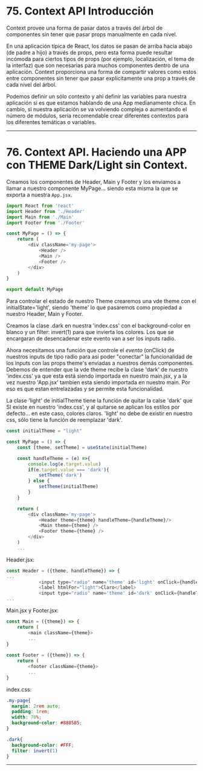 # 75. Context API Introducción
Context provee una forma de pasar datos a través del árbol de componentes sin tener que pasar props manualmente en cada nivel.

En una aplicación típica de React, los datos se pasan de arriba hacia abajo (de padre a hijo) a través de props, pero esta forma puede resultar incómoda para ciertos tipos de props (por ejemplo, localización, el tema de la interfaz) que son necesarias para muchos componentes dentro de una aplicación. Context proporciona una forma de compartir valores como estos entre componentes sin tener que pasar explícitamente una prop a través de cada nivel del árbol.

Podemos definir un sólo contexto y ahí definír las variables para nuestra aplicación si es que estamos hablando de una App medianamente chica. En cambio, si nuestra aplicación se va volviendo compleja o aumentando el número de módulos, sería recomendable crear diferentes contextos para los diferentes temáticas o variables.

---
# 76. Context API. Haciendo una APP con THEME Dark/Light sin Context.
Creamos los componentes de Header, Main y Footer y los enviamos a llamar a nuestro componente MyPage... siendo esta misma la que se exporta a nuestra `App.jsx`.
```js
import React from 'react'
import Header from './Header'
import Main from './Main'
import Footer from './Footer'

const MyPage = () => {
    return (
        <div className='my-page'>
            <Header />
            <Main />
            <Footer />
        </div>
    )
}

export default MyPage
```
Para controlar el estado de nuestro Theme crearemos una vde theme con el initialState='light', siendo 'theme' lo que pasaremos como propiedad a nuestro Header, Main y Footer.

Creamos la clase .dark en nuestra 'index.css' con el background-color en blanco y un filter: invert(1) para que invierta los colores. Los que se encargaran de desencadenar este evento van a ser los inputs radio. 

Ahora necesitamos una función que controle el *evento* (onClick) de nuestros inputs de tipo radio para asi poder "conectar" la funcionalidad de los inputs con las props theme's enviadas a nuestros demás componentes. Debemos de entender que la vde theme recibe la clase 'dark' de nuestro 'index.css' ya que esta está siendo importada en nuestro main.jsx, y a la vez nuestro 'App.jsx' tambien esta siendo importada en nuestro main. Por eso es que estan entrelazadas y se permite esta funcionalidad.

La clase 'light' de initialTheme tiene la función de quitar la calse 'dark' que SI existe en nuestro 'index.css', y al quitarse se aplican los estilos por defecto... en este caso, colores claros. 'light' no debe de existir en nuestro css, sólo tiene la función de reemplazar 'dark'.
```js
const initialTheme = "light"

const MyPage = () => {
    const [theme, setTheme] = useState(initialTheme)

    const handleTheme = (e) =>{
        console.log(e.target.value)
        if(e.target.value === 'dark'){
            setTheme('dark')
        } else {
            setTheme(initialTheme)
        }
    }

    return (
        <div className='my-page'>
            <Header theme={theme} handleTheme={handleTheme}/>
            <Main theme={theme} />
            <Footer theme={theme} />
        </div>
    )
    ...
```
Header.jsx:
```js
const Header = ({theme, handleTheme}) => {
...
            <input type="radio" name='theme' id='light' onClick={handleTheme} value='light'/>
            <label htmlFor="light">Claro</label>
            <input type="radio" name='theme' id='dark' onClick={handleTheme} value='dark'/>
...            
```
Main.jsx y Footer.jsx:
```js
const Main = ({theme}) => {
    return (
        <main className={theme}>
        ...
}
    
const Footer = ({theme}) => {
    return (
        <footer className={theme}>
        ...
}
```
index.css:
```css
.my-page{
  margin: 2rem auto;
  padding: 1rem;
  width: 70%;
  background-color: #888585;
}

.dark{
  background-color: #FFF;
  filter: invert(1)
}
```
---